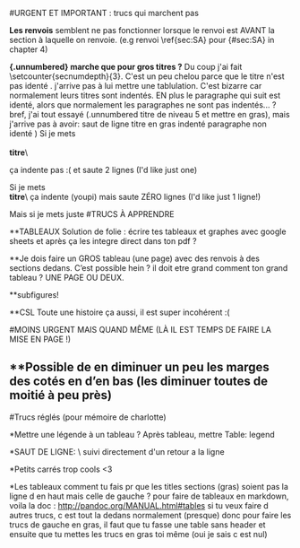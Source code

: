 #URGENT ET IMPORTANT : trucs qui marchent pas

**Les renvois**
semblent ne pas fonctionner lorsque le renvoi est AVANT la section à laquelle on renvoie. (e.g renvoi \ref{sec:SA} pour {#sec:SA} in chapter 4)

**{.unnumbered} marche que pour gros titres ?**
Du coup j'ai fait \setcounter{secnumdepth}{3}. C'est un peu chelou parce que le titre n'est pas identé . j'arrive pas à lui mettre une tablulation. C'est bizarre car normalement leurs titres sont indentés. EN plus le paragraphe qui suit est identé, alors que normalement les paragraphes ne sont pas indentés... ?
bref, j'ai tout essayé (.unnumbered titre de niveau 5 et mettre en gras), mais j'arrive pas à avoir:
saut de ligne
titre en gras indenté
paragraphe non identé
)
Si  je mets \
\
**titre**\

ça indente pas :( et saute 2 lignes (I'd like just one)

Si je mets \
**titre**\ 
ça indente (youpi) mais saute ZÉRO lignes (I'd like just 1 ligne!)

Mais si je mets juste
#TRUCS À APPRENDRE

**TABLEAUX
Solution de folie : écrire tes tableaux et graphes avec google sheets
et après ça les integre direct dans ton pdf ?

**Je dois faire un GROS tableau (une page) avec des renvois à des sections dedans. C’est possible hein ?
il doit etre grand comment ton grand tableau ? UNE PAGE OU DEUX. 

**subfigures!

**CSL
Toute une histoire ça aussi, il est super incohérent :(

#MOINS URGENT MAIS QUAND MÊME (LÀ IL EST TEMPS DE FAIRE LA MISE EN PAGE !)

**Possible de en diminuer un peu les marges des cotés en d’en bas (les diminuer toutes de moitié à peu près)
-------
#Trucs réglés (pour mémoire de charlotte)

*Mettre une légende à un tableau ? 
Après tableau, mettre Table: legend

*SAUT DE LIGNE: \ suivi directement d'un retour a la ligne

*Petits carrés trop cools <3

*Les tableaux comment tu fais pr que les titles sections (gras) soient pas la ligne d en haut mais celle de gauche ? 
pour faire de tableaux en markdown, voila la doc : http://pandoc.org/MANUAL.html#tables
si tu veux faire d autres trucs, c est tout la dedans normalement
(presque)
donc pour faire les trucs de gauche en gras, il faut que tu fasse une table sans header
et ensuite que tu mettes les trucs en gras toi même (oui je sais c est nul)
